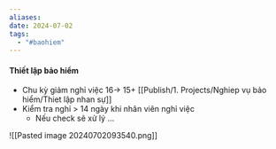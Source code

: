 ```yaml
---
aliases: 
date: 2024-07-02
tags:
  - "#baohiem"
---
```

#### Thiết lập bảo hiểm

- Chu kỳ giảm nghỉ việc 16-> 15+  [[Publish/1. Projects/Nghiep vụ bảo hiểm/Thiet lập nhan sự]] 
- Kiểm tra nghỉ > 14 ngày khi nhân viên nghỉ việc
	- Nếu check sẽ xử lý ...

![[Pasted image 20240702093540.png]]